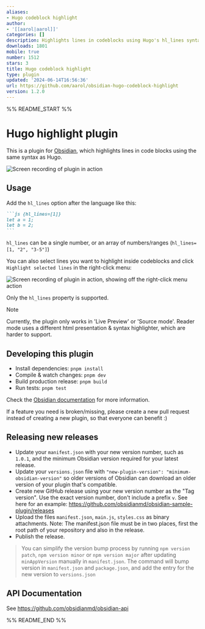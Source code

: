 ```yaml
---
aliases:
- Hugo codeblock highlight
author:
- '[[aarol|aarol]]'
categories: []
description: Highlights lines in codeblocks using Hugo's hl_lines syntax.
downloads: 1801
mobile: true
number: 1512
stars: 3
title: Hugo codeblock highlight
type: plugin
updated: '2024-06-14T16:56:36'
url: https://github.com/aarol/obsidian-hugo-codeblock-highlight
version: 1.2.0
---
```


%% README_START %%

# Hugo highlight plugin

This is a plugin for [Obsidian](https://obsidian.md), which highlights lines in code blocks using the same syntax as Hugo.

![Screen recording of plugin in action](https://raw.githubusercontent.com/aarol/obsidian-hugo-codeblock-highlight/HEAD/doc/hugo-highlight-demo.gif)

## Usage

Add the `hl_lines` option after the language like this:

````markdown
```js {hl_lines=[1]}
let a = 1;
let b = 2;
```
````

`hl_lines` can be a single number, or an array of numbers/ranges (`hl_lines=[1, "2", "3-5"]`)

You can also select lines you want to highlight inside codeblocks and click `Highlight selected lines` in the right-click menu:

![Screen recording of plugin in action, showing off the right-click menu action](https://raw.githubusercontent.com/aarol/obsidian-hugo-codeblock-highlight/HEAD/doc/hugo-highlight-demo-contextmenu.gif)

Only the `hl_lines` property is supported.

> [!NOTE]  
> Currently, the plugin only works in 'Live Preview' or 'Source mode'. Reader mode uses a different html presentation & syntax highlighter, which are harder to support.

## Developing this plugin

- Install dependencies: `pnpm install`
- Compile & watch changes: `pnpm dev`
- Build production release: `pnpm build`
- Run tests: `pnpm test`

Check the [Obsidian documentation](https://docs.obsidian.md/Plugins/Getting+started/Build+a+plugin) for more information.

If a feature you need is broken/missing, please create a new pull request instead of creating a new plugin, so that everyone can benefit :)

## Releasing new releases

- Update your `manifest.json` with your new version number, such as `1.0.1`, and the minimum Obsidian version required for your latest release.
- Update your `versions.json` file with `"new-plugin-version": "minimum-obsidian-version"` so older versions of Obsidian can download an older version of your plugin that's compatible.
- Create new GitHub release using your new version number as the "Tag version". Use the exact version number, don't include a prefix `v`. See here for an example: <https://github.com/obsidianmd/obsidian-sample-plugin/releases>
- Upload the files `manifest.json`, `main.js`, `styles.css` as binary attachments. Note: The manifest.json file must be in two places, first the root path of your repository and also in the release.
- Publish the release.

> You can simplify the version bump process by running `npm version patch`, `npm version minor` or `npm version major` after updating `minAppVersion` manually in `manifest.json`.
> The command will bump version in `manifest.json` and `package.json`, and add the entry for the new version to `versions.json`

## API Documentation

See <https://github.com/obsidianmd/obsidian-api>


%% README_END %%